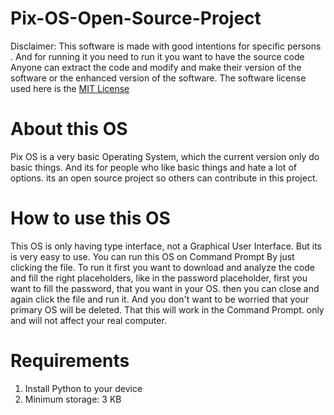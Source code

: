 # Pix-OS-Open-Source-Project
Disclaimer: This software is made with good intentions for specific persons . And for running it you need to run it you want to have the source code Anyone can extract the code and modify and make their version of the software or the enhanced version of the software. The software license used here is the [MIT License](https://github.com/megg-at-github/Panopticon-Open-Source-Project/blob/main/LICENSE)
# About this OS
Pix OS is a very basic Operating System, which the current version only do basic things. And its for people who like basic things and hate a lot of options. its an open source project so others can contribute in this project.
# How to use this OS
This OS is only having type interface, not a Graphical User Interface. But its is very easy to use. You can run this OS on Command Prompt By just clicking the file.
To run it first you want to download and analyze the code and fill the right placeholders, like in the password placeholder, first you want to fill the password, that you want in your OS. then you can close and again click the file and run it. And you don't want to be worried that your primary OS will be deleted. That this will work in the Command Prompt. only and will not affect your real computer.
# Requirements
1. Install Python to your device
2. Minimum storage: 3 KB
   

